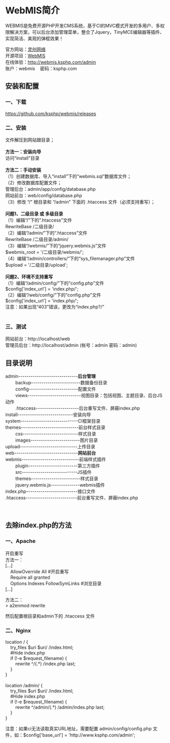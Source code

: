 <div sytle="font-size: 12px;">
<p>
<h1>WebMIS简介</h1>
WEBMIS是免费开源PHP开发CMS系统，基于CI的MVC模式开发的多用户、多权限解决方案，可以后台添加管理菜单，整合了Jquery，TinyMCE编辑器等插件、实现简洁、美观的弹框效果！
</p>
<p>
官方网站：<a href="http://www.ksphp.com/" target="_blank">灵创网络</a><br>
开源项目：<a href="https://github.com/ksphp/webmis/" target="_blank">WebMIS</a><br>
在线体验：<a href="http://webmis.ksphp.com/admin" target="_blank">http://webmis.ksphp.com/admin</a><br>
账户：webmis&nbsp;&nbsp;&nbsp;&nbsp;密码：ksphp.com
</p>
<p>
<h2>安装和配置</h2>
<h3>一、下载</h3>
<a href="https://github.com/ksphp/webmis/releases" target="_blank">https://github.com/ksphp/webmis/releases</a>
</p>
<p>
<h3>二、安装</h3>
文件解压到网站跟目录；<br><br>
<b>方法一：安装向导</b><br>
访问“install”目录<br><br>
<b>方法二：手动安装</b><br>
（1）创建数据库、导入“install”下的“webmis.sql”数据库文件； <br>
（2）修改数据库配置文件；<br>
管理后台：admin/app/config/database.php<br>
网站前台：web/config/database.php<br>
（3）修改 &ldquo;/&rdquo; 根目录和 &ldquo;/admin&rdquo; 下面的 .htaccess 文件（必须支持重写）；<br><br>
<b>问题1、二级目录 或 多级目录</b><br>
（1）编辑“/”下的“.htaccess”文件<br>
RewriteBase /二级目录/<br>
（2）编辑“/admin/”下的“.htaccess”文件<br>
RewriteBase /二级目录/admin/<br>
（3）编辑“/webmis/”下的“jquery.webmis.js”文件<br>
$webmis_root = '/二级目录/webmis/';<br>
（4）编辑“/admin/controllers/”下的“sys_filemanager.php”文件<br>
$upload = '/二级目录/upload';<br><br>
<b>问题2、环境不支持重写</b><br>
（1）编辑“/admin/config/”下的“config.php”文件<br>
$config['index_url'] = 'index.php/';<br>
（2）编辑“/web/config/”下的“config.php”文件<br>
$config['index_url'] = 'index.php/';<br>
注意：如果出现“403”错误，更改为“index.php?/”<br><br>
</p>
<p>
<h3>三、测试</h3>
网站前台：http://localhost/web<br>
管理员后台：http://localhost/admin (帐号：admin 密码：admin)
</p>
<p>
<h2>目录说明</h2>
admin-----------------------------<b>后台管理</b><br>
&nbsp;&nbsp;&nbsp;&nbsp;&nbsp;&nbsp;&nbsp;&nbsp;backup------------------------数据备份目录 <br>
&nbsp;&nbsp;&nbsp;&nbsp;&nbsp;&nbsp;&nbsp;&nbsp;config------------------------配置文件<br>
&nbsp;&nbsp;&nbsp;&nbsp;&nbsp;&nbsp;&nbsp;&nbsp;views--------------------------视图目录：包括视图、主题目录、后台JS动作<br>
&nbsp;&nbsp;&nbsp;&nbsp;&nbsp;&nbsp;&nbsp;&nbsp;.htaccess---------------------后台重写文件、屏蔽index.php<br>
install---------------------------安装向导<br>
system----------------------------CI框架目录<br>
themes----------------------------前台样式目录<br>
&nbsp;&nbsp;&nbsp;&nbsp;&nbsp;&nbsp;&nbsp;&nbsp;css---------------------------样式目录<br>
&nbsp;&nbsp;&nbsp;&nbsp;&nbsp;&nbsp;&nbsp;&nbsp;images------------------------图片目录<br>
upload----------------------------上传目录<br>
web-------------------------------<b>网站前台</b><br>
webmis----------------------------前端样式插件<br>
&nbsp;&nbsp;&nbsp;&nbsp;&nbsp;&nbsp;&nbsp;&nbsp;plugin------------------------第三方插件<br>
&nbsp;&nbsp;&nbsp;&nbsp;&nbsp;&nbsp;&nbsp;&nbsp;src---------------------------JS插件<br>
&nbsp;&nbsp;&nbsp;&nbsp;&nbsp;&nbsp;&nbsp;&nbsp;themes------------------------样式目录<br>
&nbsp;&nbsp;&nbsp;&nbsp;&nbsp;&nbsp;&nbsp;&nbsp;jquery.webmis.js--------------webmis插件<br>
index.php-------------------------接口文件<br>
.htaccess-------------------------前台重写文件、屏蔽index.php
</p>
<p>&nbsp;</p>
<h2>去除index.php的方法</h2>
<h3>一、Apache</h3>
<p>
开启重写<br>
方法一：<br>
[...]<br>
&nbsp;&nbsp;&nbsp;&nbsp;AllowOverride All  #开启重写<br>
&nbsp;&nbsp;&nbsp;&nbsp;Require all granted<br>
&nbsp;&nbsp;&nbsp;&nbsp;Options Indexes FollowSymLinks  #浏览目录<br>
[...]
</p>
<p>
方法二：<br>
> a2enmod rewrite
</p>
<p>
然后配置根目录和admin下的 .htaccess 文件 <br>
</p>
<h3>二、Nginx</h3>
<p>
location / {<br>
&nbsp;&nbsp;&nbsp;&nbsp;try_files $uri $uri/ /index.html;<br>
&nbsp;&nbsp;&nbsp;&nbsp;#Hide index.php<br>
&nbsp;&nbsp;&nbsp;&nbsp;if (!-e $request_filename) {<br>
&nbsp;&nbsp;&nbsp;&nbsp;&nbsp;&nbsp;&nbsp;&nbsp;rewrite ^/(.*) /index.php last;<br>
&nbsp;&nbsp;&nbsp;&nbsp;}<br>
}<br>
<br>
location /admin/ {<br>
&nbsp;&nbsp;&nbsp;&nbsp;try_files $uri $uri/ /index.html;<br>
&nbsp;&nbsp;&nbsp;&nbsp;#Hide index.php<br>
&nbsp;&nbsp;&nbsp;&nbsp;if (!-e $request_filename) {<br>
&nbsp;&nbsp;&nbsp;&nbsp;&nbsp;&nbsp;&nbsp;&nbsp;rewrite ^/admin/(.*) /admin/index.php last;<br>
&nbsp;&nbsp;&nbsp;&nbsp;}<br>
}<br>
</p>
<p>注意：如果ci无法读取真实URL地址，需要配置 admin/config/config.php 文件，如：$config['base_url'] = 'http://www.ksphp.com/admin';</p>
</div>

